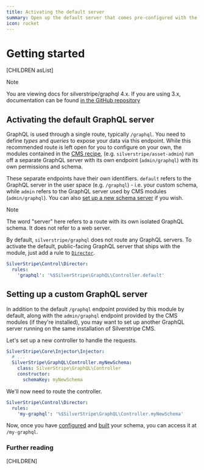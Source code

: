 ```yaml
---
title: Activating the default server
summary: Open up the default server that comes pre-configured with the module
icon: rocket
---
```


# Getting started

[CHILDREN asList]

> [!NOTE]
> You are viewing docs for silverstripe/graphql 4.x.
> If you are using 3.x, documentation can be found
> [in the GitHub repository](https://github.com/silverstripe/silverstripe-graphql/tree/3)

## Activating the default GraphQL server

GraphQL is used through a single route, typically `/graphql`. You need
to define *types* and *queries* to expose your data via this endpoint. While this recommended
route is left open for you to configure on your own, the modules contained in the [CMS recipe](https://github.com/silverstripe/recipe-cms),
(e.g. `silverstripe/asset-admin`) run off a separate GraphQL server with its own endpoint
(`admin/graphql`) with its own permissions and schema.

These separate endpoints have their own identifiers. `default` refers to the GraphQL server
in the user space (e.g. `/graphql`) - i.e. your custom schema, while `admin` refers to the
GraphQL server used by CMS modules (`admin/graphql`). You can also [set up a new schema server](#setting-up-a-custom-graphql-server)
if you wish.

> [!NOTE]
> The word "server" here refers to a route with its own isolated GraphQL schema. It does
> not refer to a web server.

By default, `silverstripe/graphql` does not route any GraphQL servers. To activate the default,
public-facing GraphQL server that ships with the module, just add a rule to [`Director`](api:SilverStripe\Control\Director).

```yml
SilverStripe\Control\Director:
  rules:
    'graphql': '%$SilverStripe\GraphQL\Controller.default'
```

## Setting up a custom GraphQL server

In addition to the default `/graphql` endpoint provided by this module by default,
along with the `admin/graphql` endpoint provided by the CMS modules (if they're installed),
you may want to set up another GraphQL server running on the same installation of Silverstripe CMS.

Let's set up a new controller to handle the requests.

```yml
SilverStripe\Core\Injector\Injector:
  # ...
  SilverStripe\GraphQL\Controller.myNewSchema:
    class: SilverStripe\GraphQL\Controller
    constructor:
      schemaKey: myNewSchema
```

We'll now need to route the controller.

```yml
SilverStripe\Control\Director:
  rules:
    'my-graphql': '%$SilverStripe\GraphQL\Controller.myNewSchema'
```

Now, once you have [configured](configuring_your_schema) and [built](building_the_schema) your schema, you
can access it at `/my-graphql`.

### Further reading

[CHILDREN]
